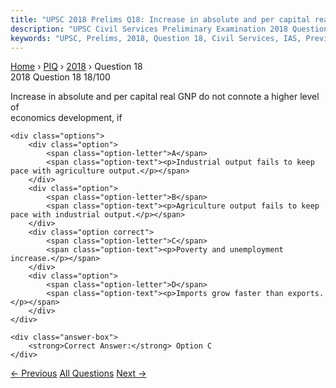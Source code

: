 ```yaml
---
title: "UPSC 2018 Prelims Q18: Increase in absolute and per capital real GNP do not connote..."
description: "UPSC Civil Services Preliminary Examination 2018 Question 18 with options and answer"
keywords: "UPSC, Prelims, 2018, Question 18, Civil Services, IAS, Previous Year Questions"
---
```


<nav class="breadcrumb">
    <a href="../../">Home</a>
    <span>›</span>
    <a href="../">PIQ</a>
    <span>›</span>
    <a href="./">2018</a>
    <span>›</span>
    <span>Question 18</span>
</nav>

<div class="question-header">
    <div class="question-meta">
        <span class="year-badge">2018</span>
        <span class="question-number">Question 18</span>
        <span class="progress">18/100</span>
    </div>
    <div class="progress-bar">
        <div class="progress-fill" style="width: 18.0%"></div>
    </div>
</div>

<div class="question-content">
    <div class="question-text">
        <p>Increase in absolute and per capital real GNP do not connote a higher level of<br />
economics development, if</p>
    </div>
    
    <div class="options">
        <div class="option">
            <span class="option-letter">A</span>
            <span class="option-text"><p>Industrial output fails to keep pace with agriculture output.</p></span>
        </div>
        <div class="option">
            <span class="option-letter">B</span>
            <span class="option-text"><p>Agriculture output fails to keep pace with industrial output.</p></span>
        </div>
        <div class="option correct">
            <span class="option-letter">C</span>
            <span class="option-text"><p>Poverty and unemployment increase.</p></span>
        </div>
        <div class="option">
            <span class="option-letter">D</span>
            <span class="option-text"><p>Imports grow faster than exports.</p></span>
        </div>
    </div>

    <div class="answer-box">
        <strong>Correct Answer:</strong> Option C
    </div>
</div>

<div class="question-nav">
    <a href="../q017-if-a-commodity-is-provided-free-to-the-public-by-t/" class="nav-btn prev">← Previous</a>
    <a href="../" class="nav-btn center">All Questions</a>
    <a href="../q019-consider-the-following-statements-human-capital-fo/" class="nav-btn next">Next →</a>
</div>
